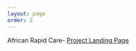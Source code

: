 ```yaml
---
layout: page
order: 2
---
```


African Rapid Care- [Project Landing Page](https://nabil2i.github.io/arc-page)
